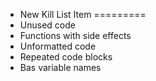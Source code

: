 * New Kill List Item
=========
* Unused code
* Functions with side effects
* Unformatted code
* Repeated code blocks
* Bas variable names
